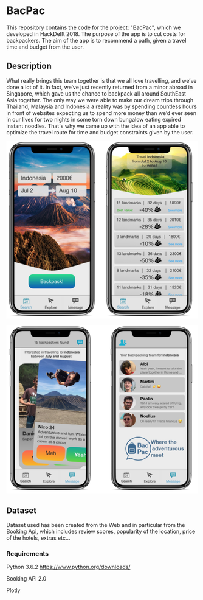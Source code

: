 # BacPac
This repository contains the code for the project: "BacPac", which we developed in HackDelft 2018. The purpose of the app is to cut costs for backpackers.
The aim of the app is to recommend a path, given a travel time and budget from the user.

## Description

What really brings this team together is that we all love travelling, and we’ve done a lot of it. In fact, we’ve just recently returned from a minor abroad in Singapore, which gave us the chance to backpack all around SouthEast Asia together.
The only way we were able to make our dream trips through Thailand, Malaysia and Indonesia a reality was by spending countless hours in front of websites expecting us to spend more money than we’d ever seen in our lives for two nights in some torn down bungalow eating expired instant noodles.
That's why we came up with the idea of an app able to optimize the travel route for time and budget constraints given by the user.

![Alt text](extra/d7688bf5-ba4d-4114-b75c-0bd654e49f86.jpg?raw=true "Bacpac interface")

![Alt text](extra/f6d63cbb-d58a-42bd-a3e0-c6954af66406-1.jpg?raw=true "Bacpac messaging")
## Dataset
Dataset used has been created from the Web and in particular from the Booking Api, which includes review scores, popularity of the location, price of the hotels, extras etc...


### Requirements

Python 3.6.2 https://www.python.org/downloads/

Booking APi 2.0

Plotly
